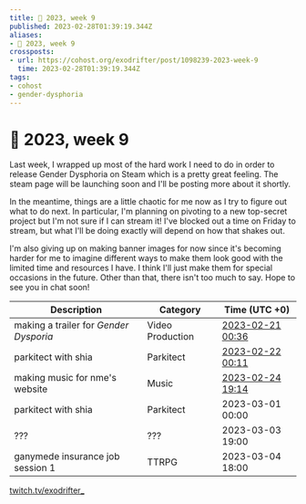 ```yaml
---
title: 📅 2023, week 9
published: 2023-02-28T01:39:19.344Z
aliases:
- 📅 2023, week 9
crossposts:
- url: https://cohost.org/exodrifter/post/1098239-2023-week-9
  time: 2023-02-28T01:39:19.344Z
tags:
- cohost
- gender-dysphoria
---
```


# 📅 2023, week 9

Last week, I wrapped up most of the hard work I need to do in order to release Gender Dysphoria on Steam which is a pretty great feeling. The steam page will be launching soon and I'll be posting more about it shortly.

In the meantime, things are a little chaotic for me now as I try to figure out what to do next. In particular, I'm planning on pivoting to a new top-secret project but I'm not sure if I can stream it! I've blocked out a time on Friday to stream, but what I'll be doing exactly will depend on how that shakes out.

I'm also giving up on making banner images for now since it's becoming harder for me to imagine different ways to make them look good with the limited time and resources I have. I think I'll just make them for special occasions in the future. Other than that, there isn't too much to say. Hope to see you in chat soon!

|Description|Category|Time (UTC +0)|
|---|---|---|
|making a trailer for _Gender Dysporia_|Video Production|[2023-02-21 00:36](https://vods.exodrifter.space/2023/02/21/0036)|
|parkitect with shia|Parkitect|[2023-02-22 00:11](https://vods.exodrifter.space/2023/02/22/0011)|
|making music for nme's website|Music|[2023-02-24 19:14](https://vods.exodrifter.space/2023/02/24/1914)|
|parkitect with shia|Parkitect|2023-03-01 00:00|
|???|???|2023-03-03 19:00|
|ganymede insurance job session 1|TTRPG|2023-03-04 18:00|

[twitch.tv/exodrifter_](https://twitch.tv/exodrifter_)
